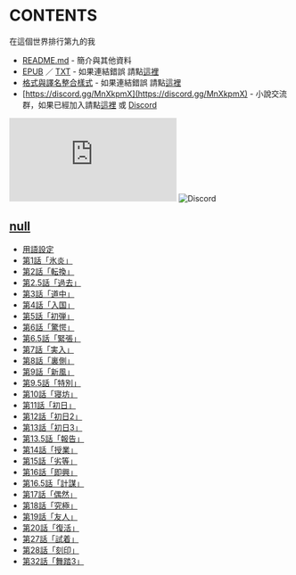# CONTENTS

在這個世界排行第九的我


- [README.md](README.md) - 簡介與其他資料
- [EPUB](https://gitlab.com/demonovel/epub-txt/blob/master/user_out/%E5%9C%A8%E9%80%99%E5%80%8B%E4%B8%96%E7%95%8C%E6%8E%92%E8%A1%8C%E7%AC%AC%E4%B9%9D%E7%9A%84%E6%88%91.epub) ／ [TXT](https://gitlab.com/demonovel/epub-txt/blob/master/user_out/out/%E5%9C%A8%E9%80%99%E5%80%8B%E4%B8%96%E7%95%8C%E6%8E%92%E8%A1%8C%E7%AC%AC%E4%B9%9D%E7%9A%84%E6%88%91.out.txt) - 如果連結錯誤 請點[這裡](https://gitlab.com/demonovel/epub-txt/tree/master)
- [格式與譯名整合樣式](https://github.com/bluelovers/node-novel/blob/master/lib/locales/%E5%9C%A8%E9%80%99%E5%80%8B%E4%B8%96%E7%95%8C%E6%8E%92%E8%A1%8C%E7%AC%AC%E4%B9%9D%E7%9A%84%E6%88%91.ts) - 如果連結錯誤 請點[這裡](https://github.com/bluelovers/node-novel/tree/master/lib/locales)
- [https://discord.gg/MnXkpmX](https://discord.gg/MnXkpmX) - 小說交流群，如果已經加入請點[這裡](https://discordapp.com/channels/467794087769014273/467794088285175809) 或 [Discord](https://discordapp.com/channels/@me)


![導航目錄](https://chart.apis.google.com/chart?cht=qr&chs=150x150&chl=https://gitee.com/bluelovers/novel/blob/master/user/在這個世界排行第九的我/導航目錄.md)  ![Discord](https://chart.apis.google.com/chart?cht=qr&chs=150x150&chl=https://discord.gg/MnXkpmX)




## [null](00000_null)

- [用語設定](00000_null/00010_%E7%94%A8%E8%AA%9E%E8%A8%AD%E5%AE%9A.txt)
- [第1話「氷炎」](00000_null/00020_%E7%AC%AC1%E8%A9%B1%E3%80%8C%E6%B0%B7%E7%82%8E%E3%80%8D.txt)
- [第2話「転換」](00000_null/00030_%E7%AC%AC2%E8%A9%B1%E3%80%8C%E8%BB%A2%E6%8F%9B%E3%80%8D.txt)
- [第2.5話「過去」](00000_null/00040_%E7%AC%AC2.5%E8%A9%B1%E3%80%8C%E9%81%8E%E5%8E%BB%E3%80%8D.txt)
- [第3話「道中」](00000_null/00050_%E7%AC%AC3%E8%A9%B1%E3%80%8C%E9%81%93%E4%B8%AD%E3%80%8D.txt)
- [第4話「入国」](00000_null/00060_%E7%AC%AC4%E8%A9%B1%E3%80%8C%E5%85%A5%E5%9B%BD%E3%80%8D.txt)
- [第5話「初弾」](00000_null/00070_%E7%AC%AC5%E8%A9%B1%E3%80%8C%E5%88%9D%E5%BC%BE%E3%80%8D.txt)
- [第6話「驚愕」](00000_null/00080_%E7%AC%AC6%E8%A9%B1%E3%80%8C%E9%A9%9A%E6%84%95%E3%80%8D.txt)
- [第6.5話「緊張」](00000_null/00090_%E7%AC%AC6.5%E8%A9%B1%E3%80%8C%E7%B7%8A%E5%BC%B5%E3%80%8D.txt)
- [第7話「実入」](00000_null/00100_%E7%AC%AC7%E8%A9%B1%E3%80%8C%E5%AE%9F%E5%85%A5%E3%80%8D.txt)
- [第8話「裏側」](00000_null/00110_%E7%AC%AC8%E8%A9%B1%E3%80%8C%E8%A3%8F%E5%81%B4%E3%80%8D.txt)
- [第9話「新風」](00000_null/00120_%E7%AC%AC9%E8%A9%B1%E3%80%8C%E6%96%B0%E9%A2%A8%E3%80%8D.txt)
- [第9.5話「特別」](00000_null/00130_%E7%AC%AC9.5%E8%A9%B1%E3%80%8C%E7%89%B9%E5%88%A5%E3%80%8D.txt)
- [第10話「寝坊」](00000_null/00140_%E7%AC%AC10%E8%A9%B1%E3%80%8C%E5%AF%9D%E5%9D%8A%E3%80%8D.txt)
- [第11話「初日」](00000_null/00150_%E7%AC%AC11%E8%A9%B1%E3%80%8C%E5%88%9D%E6%97%A5%E3%80%8D.txt)
- [第12話「初日2」](00000_null/00160_%E7%AC%AC12%E8%A9%B1%E3%80%8C%E5%88%9D%E6%97%A52%E3%80%8D.txt)
- [第13話「初日3」](00000_null/00170_%E7%AC%AC13%E8%A9%B1%E3%80%8C%E5%88%9D%E6%97%A53%E3%80%8D.txt)
- [第13.5話「報告」](00000_null/00180_%E7%AC%AC13.5%E8%A9%B1%E3%80%8C%E5%A0%B1%E5%91%8A%E3%80%8D.txt)
- [第14話「授業」](00000_null/00190_%E7%AC%AC14%E8%A9%B1%E3%80%8C%E6%8E%88%E6%A5%AD%E3%80%8D.txt)
- [第15話「劣等」](00000_null/00200_%E7%AC%AC15%E8%A9%B1%E3%80%8C%E5%8A%A3%E7%AD%89%E3%80%8D.txt)
- [第16話「即興」](00000_null/00210_%E7%AC%AC16%E8%A9%B1%E3%80%8C%E5%8D%B3%E8%88%88%E3%80%8D.txt)
- [第16.5話「計謀」](00000_null/00220_%E7%AC%AC16.5%E8%A9%B1%E3%80%8C%E8%A8%88%E8%AC%80%E3%80%8D.txt)
- [第17話「偶然」](00000_null/00230_%E7%AC%AC17%E8%A9%B1%E3%80%8C%E5%81%B6%E7%84%B6%E3%80%8D.txt)
- [第18話「究極」](00000_null/00240_%E7%AC%AC18%E8%A9%B1%E3%80%8C%E7%A9%B6%E6%A5%B5%E3%80%8D.txt)
- [第19話「友人」](00000_null/00250_%E7%AC%AC19%E8%A9%B1%E3%80%8C%E5%8F%8B%E4%BA%BA%E3%80%8D.txt)
- [第20話「復活」](00000_null/00260_%E7%AC%AC20%E8%A9%B1%E3%80%8C%E5%BE%A9%E6%B4%BB%E3%80%8D.txt)
- [第27話「試着」](00000_null/00350_%E7%AC%AC27%E8%A9%B1%E3%80%8C%E8%A9%A6%E7%9D%80%E3%80%8D.txt)
- [第28話「刻印」](00000_null/00360_%E7%AC%AC28%E8%A9%B1%E3%80%8C%E5%88%BB%E5%8D%B0%E3%80%8D.txt)
- [第32話「舞踏3」](00000_null/00410_%E7%AC%AC32%E8%A9%B1%E3%80%8C%E8%88%9E%E8%B8%8F3%E3%80%8D.txt)

